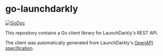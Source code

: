 # go-launchdarkly

[![GoDoc](https://godoc.org/github.com/mlafeldt/go-launchdarkly?status.svg)](https://godoc.org/github.com/mlafeldt/go-launchdarkly)

This repository contains a Go client library for LaunchDarkly's REST API.

The client was automatically generated from LaunchDarkly's [OpenAPI specification](https://github.com/launchdarkly/ld-openapi).
